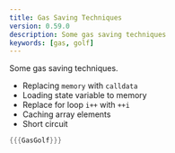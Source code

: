 ```yaml
---
title: Gas Saving Techniques
version: 0.59.0
description: Some gas saving techniques
keywords: [gas, golf]
---
```


Some gas saving techniques.

- Replacing `memory` with `calldata`
- Loading state variable to memory
- Replace for loop `i++` with `++i`
- Caching array elements
- Short circuit

```rust
{{{GasGolf}}}
```

